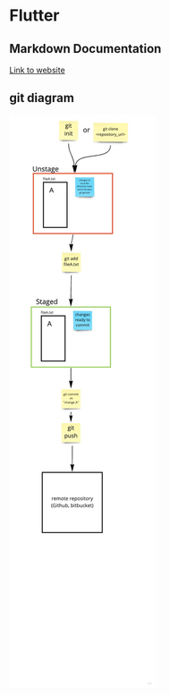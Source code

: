 # Flutter

## Markdown Documentation 
 [Link to website](https://github.com/provincieNH/Dataplatform)
    
## git diagram
![Image](./images/git.jpg)
